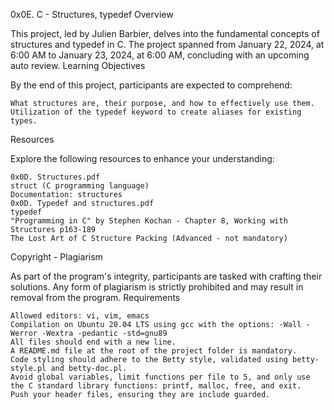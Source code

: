 0x0E. C - Structures, typedef
Overview

This project, led by Julien Barbier, delves into the fundamental concepts of structures and typedef in C. The project spanned from January 22, 2024, at 6:00 AM to January 23, 2024, at 6:00 AM, concluding with an upcoming auto review.
Learning Objectives

By the end of this project, participants are expected to comprehend:

    What structures are, their purpose, and how to effectively use them.
    Utilization of the typedef keyword to create aliases for existing types.

Resources

Explore the following resources to enhance your understanding:

    0x0D. Structures.pdf
    struct (C programming language)
    Documentation: structures
    0x0D. Typedef and structures.pdf
    typedef
    "Programming in C" by Stephen Kochan - Chapter 8, Working with Structures p163-189
    The Lost Art of C Structure Packing (Advanced - not mandatory)

Copyright - Plagiarism

As part of the program's integrity, participants are tasked with crafting their solutions. Any form of plagiarism is strictly prohibited and may result in removal from the program.
Requirements

    Allowed editors: vi, vim, emacs
    Compilation on Ubuntu 20.04 LTS using gcc with the options: -Wall -Werror -Wextra -pedantic -std=gnu89
    All files should end with a new line.
    A README.md file at the root of the project folder is mandatory.
    Code styling should adhere to the Betty style, validated using betty-style.pl and betty-doc.pl.
    Avoid global variables, limit functions per file to 5, and only use the C standard library functions: printf, malloc, free, and exit.
    Push your header files, ensuring they are include guarded.

